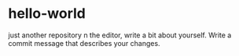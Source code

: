 # hello-world
just another repository
n the editor, write a bit about yourself.
Write a commit message that describes your changes.
